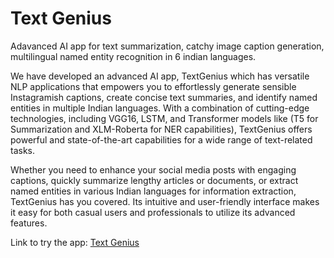 # Text Genius
Adavanced AI app for text summarization, catchy image caption generation, multilingual named entity recognition in 6 indian languages.

We have developed an advanced AI app, TextGenius which has versatile NLP applications that empowers you to effortlessly generate sensible Instagramish captions, create concise text summaries, and identify named entities in multiple Indian languages. With a combination of cutting-edge technologies, including VGG16, LSTM, and Transformer models like (T5 for Summarization and XLM-Roberta for NER capabilities), TextGenius offers powerful and state-of-the-art capabilities for a wide range of text-related tasks.

Whether you need to enhance your social media posts with engaging captions, quickly summarize lengthy articles or documents, or extract named entities in various Indian languages for information extraction, TextGenius has you covered. Its intuitive and user-friendly interface makes it easy for both casual users and professionals to utilize its advanced features.

Link to try the app: [Text Genius](https://yashrajojha-text-genius-app-app-access-7gjs9x.streamlit.app/)